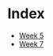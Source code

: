 # Index

- [Week 5](https://github.com/webmad0119/weekly-goals/blob/master/week5.md)
- [Week 7](https://github.com/webmad0119/weekly-goals/blob/master/week7.md)
